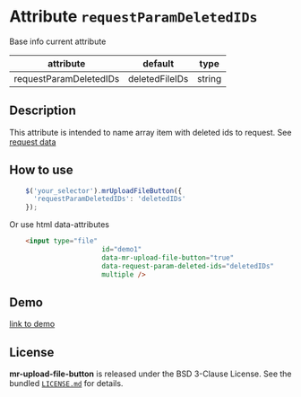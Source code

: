 
# Attribute `requestParamDeletedIDs`

Base info current attribute 

| attribute               | default                | type            |
| -----------             | --------------------   |---------------- |
| requestParamDeletedIDs  | deletedFileIDs         | string          |

## Description
This attribute is intended to name array item with deleted ids to request. See [request data](docs/attributes/ajax-options.md#request-data)

## How to use
```js
    $('your_selector').mrUploadFileButton({
      'requestParamDeletedIDs': 'deletedIDs'
    });
```

Or use html data-attributes

```html 
    <input type="file"
                       id="demo1"
                       data-mr-upload-file-button="true"
                       data-request-param-deleted-ids="deletedIDs"
                       multiple />
```

## Demo
[link to demo]()

## License

**mr-upload-file-button** is released under the BSD 3-Clause License. See the bundled [`LICENSE.md`](LICENSE.md) for details.